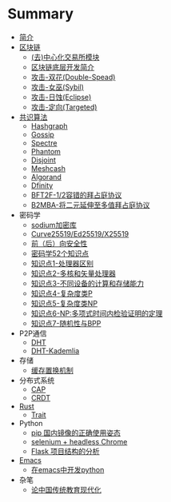 # Summary

* [简介](README.md)
* [区块链](blockchain/README.md)
  * [(去)中心化交易所模块](blockchain/exchanges.md)
  * [区块链底层开发简介](blockchain/blockchain_dev.md)
  * [攻击-双花(Double-Spead)](blockchain/attack_double_spead.md)
  * [攻击-女巫(Sybil)](blockchain/attack_sybil.md)
  * [攻击-日蚀(Eclipse)](blockchain/attack_eclipse.md)
  * [攻击-定向(Targeted)](blockchain/attack_targeted.md)
* [共识算法](consensus/README.md)
  * [Hashgraph](consensus/hashgraph.md)
  * [Gossip](consensus/gossip.md)
  * [Spectre](consensus/spectre.md)
  * [Phantom](consensus/phantom.md)
  * [Disjoint](consensus/disjoint.md)
  * [Meshcash](consensus/meshcash.md)
  * [Algorand](consensus/algorand.md)
  * [Dfinity](consensus/dfinity.md)
  * [BFT2F-1/2容错的拜占庭协议](consensus/bft2f.md)
  * [B2MBA-将二元延伸至多值拜占庭协议](consensus/binary-multivalued-BA.md)
* 密码学
  * [sodium加密库](cryptography/sodium.md)
  * [Curve25519/Ed25519/X25519](cryptography/25519.md)
  * [前（后）向安全性](cryptography/forward_backward_secrecy.md)
  * [密码学52个知识点](cryptography/52_things_cryptography.md)
  * [知识点1-处理器区别](cryptography/things_1.md)
  * [知识点2-多核和矢量处理器](cryptography/things_2.md)
  * [知识点3-不同设备的计算和存储能力](cryptography/things_3.md)
  * [知识点4-复杂度类P](cryptography/things_4.md)
  * [知识点5-复杂度类NP](cryptography/things_5.md)
  * [知识点6-NP:多项式时间内检验证明的定理](cryptography/things_6.md)
  * [知识点7-随机性与BPP](cryptography/things_7.md)
* P2P通信
  * [DHT](P2P/dht.md)
  * [DHT-Kademlia](P2P/kademlia.md)
* 存储
  * [缓存置换机制](db/cache_replacement_policies.md)
* 分布式系统
  * [CAP](distributed/cap.md)
  * [CRDT](distributed/crdt.md)
* [Rust](rust/README.md)
  * [Trait](rust/trait.md)
* Python
  * [pip 国内镜像的正确使用姿态](python/pip-mirrors.md)
  * [selenium + headless Chrome](python/selenium_chrome.md)
  * [Flask 项目结构的分析](python/flask-dir.md)
* [Emacs](emacs/README.md)
  * [在emacs中开发python](emacs/emacs_love_python.md)
* 杂笔
  * [论中国传统教育现代化](thinking/nowadays-education-of-classic-book-in-china.md)
